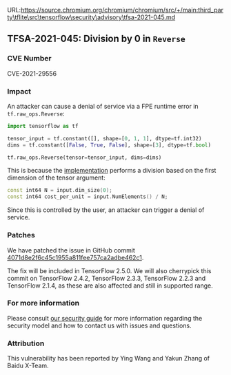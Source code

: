 URL:https://source.chromium.org/chromium/chromium/src/+/main:third_party\tflite\src\tensorflow\security\advisory\tfsa-2021-045.md
## TFSA-2021-045: Division by 0 in `Reverse`

### CVE Number
CVE-2021-29556

### Impact
An attacker can cause a denial of service via a FPE runtime error in
`tf.raw_ops.Reverse`:

```python
import tensorflow as tf

tensor_input = tf.constant([], shape=[0, 1, 1], dtype=tf.int32)
dims = tf.constant([False, True, False], shape=[3], dtype=tf.bool)

tf.raw_ops.Reverse(tensor=tensor_input, dims=dims)
```

This is because the
[implementation](https://github.com/tensorflow/tensorflow/blob/36229ea9e9451dac14a8b1f4711c435a1d84a594/tensorflow/core/kernels/reverse_op.cc#L75-L76)
performs a division based on the first dimension of the tensor argument:

```cc
const int64 N = input.dim_size(0);
const int64 cost_per_unit = input.NumElements() / N;
```

Since this is controlled by the user, an attacker can trigger a denial of
service.

### Patches
We have patched the issue in GitHub commit
[4071d8e2f6c45c1955a811fee757ca2adbe462c1](https://github.com/tensorflow/tensorflow/commit/4071d8e2f6c45c1955a811fee757ca2adbe462c1).

The fix will be included in TensorFlow 2.5.0. We will also cherrypick this
commit on TensorFlow 2.4.2, TensorFlow 2.3.3, TensorFlow 2.2.3 and TensorFlow
2.1.4, as these are also affected and still in supported range.

### For more information
Please consult [our security
guide](https://github.com/tensorflow/tensorflow/blob/master/SECURITY.md) for
more information regarding the security model and how to contact us with issues
and questions.

### Attribution
This vulnerability has been reported by Ying Wang and Yakun Zhang of Baidu
X-Team.
